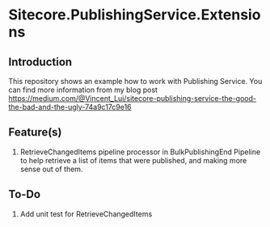 # Sitecore.PublishingService.Extensions
## Introduction
This repository shows an example how to work with Publishing Service. You can find more information from my blog post https://medium.com/@Vincent_Lui/sitecore-publishing-service-the-good-the-bad-and-the-ugly-74a9c17c9e16

## Feature(s)
1. RetrieveChangedItems pipeline processor in BulkPublishingEnd Pipeline to help retrieve a list of items that were published, and making more sense out of them.

## To-Do
1. Add unit test for RetrieveChangedItems
